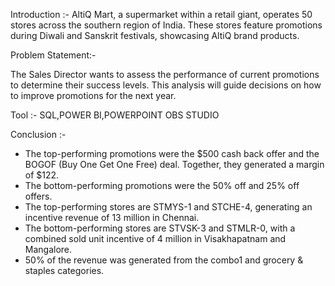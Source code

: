 Introduction :-
AltiQ Mart, a supermarket within a retail giant, operates 50 stores across the southern region of India. These stores feature promotions during Diwali and Sanskrit festivals, showcasing AltiQ brand products.

Problem Statement:- 

The Sales Director wants to assess the performance of current promotions to determine their success levels. This analysis will guide decisions on how to improve promotions for the next year.


Tool :-
SQL,POWER BI,POWERPOINT OBS STUDIO

Conclusion :-
- The top-performing promotions were the $500 cash back offer and the BOGOF (Buy One Get One Free) deal. Together, they generated a margin of $122.
- The bottom-performing promotions were the 50% off and 25% off offers.
- The top-performing stores are STMYS-1 and STCHE-4, generating an incentive revenue of 13 million in Chennai.
- The bottom-performing stores are STVSK-3 and STMLR-0, with a combined sold unit incentive of 4 million in Visakhapatnam and Mangalore.
- 50% of the revenue was generated from the combo1 and grocery & staples categories.
